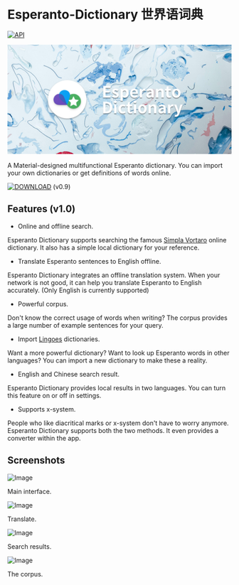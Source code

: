 ﻿# Esperanto-Dictionary 世界语词典
[![API](https://img.shields.io/badge/API-18%2B-brightgreen.svg?style=flat)](https://android-arsenal.com/api?level=18)

![Image](https://github.com/Cinher/Esperanto-Dictionary/raw/master/docs/promotional_graphics.jpg)

A Material-designed multifunctional Esperanto dictionary. You can import your own dictionaries or get definitions of words online. 

[![DOWNLOAD](https://img.shields.io/badge/DOWNLOAD-APK-green.svg?style=for-the-badge)](https://github.com/Cinher/Esperanto-Dictionary/releases/download/v0.9/esperanto_dictionary_0.9.apk) 
(v0.9)

## Features (v1.0)

* Online and offline search.

Esperanto Dictionary supports searching the famous [Simpla Vortaro](http://www.simplavortaro.org/) online dictionary. It also has a simple local dictionary for your reference. 

* Translate Esperanto sentences to English offline. 

Esperanto Dictionary integrates an offline translation system. When your network is not good, it can help you translate Esperanto to English accurately. 
(Only English is currently supported) 

* Powerful corpus. 

Don't know the correct usage of words when writing? The corpus provides a large number of example sentences for your query. 

* Import [Lingoes](http://www.lingoes.net/en/index.html) dictionaries. 

Want a more powerful dictionary? Want to look up Esperanto words in other languages? You can import a new dictionary to make these a reality. 

* English and Chinese search result. 

Esperanto Dictionary provides local results in two languages. You can turn this feature on or off in settings. 

* Supports x-system. 

People who like diacritical marks or x-system don't have to worry anymore. Esperanto Dictionary supports both the two methods. It even provides a converter within the app. 

## Screenshots

![Image](https://github.com/Cinher/Esperanto-Dictionary/raw/master/docs/Screenshot_1920x1080_1) 

Main interface. 


![Image](https://github.com/Cinher/Esperanto-Dictionary/raw/master/docs/Screenshot_1920x1080_2) 

Translate. 


![Image](https://github.com/Cinher/Esperanto-Dictionary/raw/master/docs/Screenshot_1920x1080_3) 

Search results. 


![Image](https://github.com/Cinher/Esperanto-Dictionary/raw/master/docs/Screenshot_1920x1080_4) 

The corpus. 
